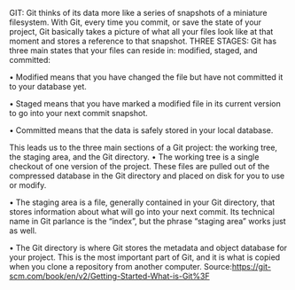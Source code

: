 GIT: Git thinks of its data more like a series of snapshots of a miniature filesystem. With Git, every time you commit, or save the state of your project, Git basically takes a picture of what all your files look like at that moment and stores a reference to that snapshot.
THREE STAGES:
   Git has three main states that your files can reside in: modified, staged, and committed:

•	Modified means that you have changed the file but have not committed it to your database yet.

•	Staged means that you have marked a modified file in its current version to go into your next commit snapshot.

•	Committed means that the data is safely stored in your local database.

This leads us to the three main sections of a Git project: the working tree, the staging area, and the Git directory.
•	The working tree is a single checkout of one version of the project. These files are pulled out of the compressed database in the Git directory and placed on disk for you to use or modify.

•	The staging area is a file, generally contained in your Git directory, that stores information about what will go into your next commit. Its technical name in Git parlance is the “index”, but the phrase “staging area” works just as well.

•	The Git directory is where Git stores the metadata and object database for your project. This is the most important part of Git, and it is what is copied when you clone a repository from another computer.
Source:https://git-scm.com/book/en/v2/Getting-Started-What-is-Git%3F
